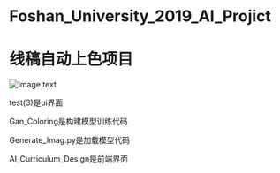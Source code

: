 # Foshan_University_2019_AI_Projict
# 线稿自动上色项目

![Image text](https://github.com/xylonXu2001/Foshan_University_2019_AI_Projict/blob/main/picture/test.png)

test(3)是ui界面

Gan_Coloring是构建模型训练代码

Generate_Imag.py是加载模型代码

AI_Curriculum_Design是前端界面
